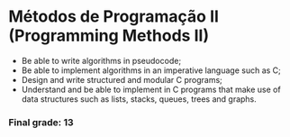 # Métodos de Programação II (Programming Methods II)

* Be able to write algorithms in pseudocode; 
* Be able to implement algorithms in an imperative language such as C; 
* Design and write structured and modular C programs; 
* Understand and be able to implement in C programs that make use of data structures such as lists, stacks, queues, trees and graphs.

### Final grade: 13